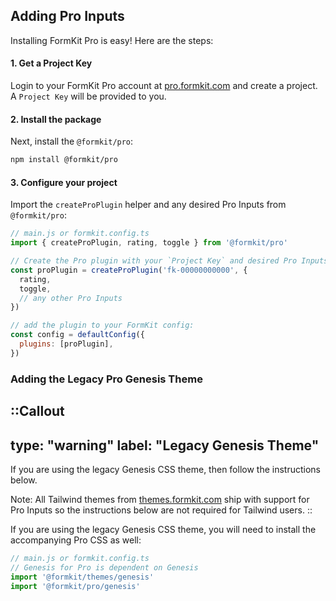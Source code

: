 ## Adding Pro Inputs

Installing FormKit Pro is easy! Here are the steps:

#### 1. Get a Project Key

Login to your FormKit Pro account at [pro.formkit.com](https://pro.formkit.com) and create a project. A `Project Key` will be provided to you.

#### 2. Install the package

Next, install the `@formkit/pro`:

```bash
npm install @formkit/pro
```

#### 3. Configure your project

Import the `createProPlugin` helper and any desired Pro Inputs from `@formkit/pro`:

```js
// main.js or formkit.config.ts
import { createProPlugin, rating, toggle } from '@formkit/pro'

// Create the Pro plugin with your `Project Key` and desired Pro Inputs:
const proPlugin = createProPlugin('fk-00000000000', {
  rating,
  toggle,
  // any other Pro Inputs
})

// add the plugin to your FormKit config:
const config = defaultConfig({
  plugins: [proPlugin],
})
```

### Adding the Legacy Pro Genesis Theme

::Callout
---
type: "warning"
label: "Legacy Genesis Theme"
---
If you are using the legacy Genesis CSS theme, then follow the instructions below. 

Note: All Tailwind themes from [themes.formkit.com](https://themes.formkit.com) ship with support for Pro Inputs so the instructions below are not required for Tailwind users.
::

If you are using the legacy Genesis CSS theme, you will need to install the accompanying Pro CSS as well:

```js
// main.js or formkit.config.ts
// Genesis for Pro is dependent on Genesis
import '@formkit/themes/genesis'
import '@formkit/pro/genesis'
```

